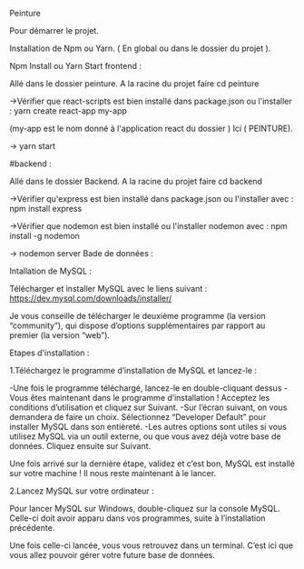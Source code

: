 Peinture

Pour démarrer le projet.

Installation de Npm ou Yarn. ( En global ou dans le dossier du projet ).

Npm Install ou Yarn Start
frontend :

Allé dans le dossier peinture. A la racine du projet faire cd peinture

->Vérifier que react-scripts est bien installé dans package.json ou l'installer : yarn create react-app my-app

(my-app est le nom donné à l'application react du dossier ) Ici ( PEINTURE).

-> yarn start

#backend :

Allé dans le dossier Backend. A la racine du projet faire cd backend

->Vérifier qu'express est bien installé dans package.json ou l'installer avec : npm install express

->Vérifier que nodemon est bien installé ou l'installer nodemon avec : npm install -g nodemon

-> nodemon server
Bade de données :

Intallation de MySQL :

Télécharger et installer MySQL avec le liens suivant : https://dev.mysql.com/downloads/installer/

Je vous conseille de télécharger le deuxième programme (la version “community”), qui dispose d’options supplémentaires par rapport au premier (la version “web”).

Etapes d'installation :

1.Téléchargez le programme d’installation de MySQL et lancez-le :

-Une fois le programme téléchargé, lancez-le en double-cliquant dessus -Vous êtes maintenant dans le programme d’installation ! Acceptez les conditions d’utilisation et cliquez sur Suivant. -Sur l’écran suivant, on vous demandera de faire un choix. Sélectionnez “Developer Default” pour installer MySQL dans son entièreté. -Les autres options sont utiles si vous utilisez MySQL via un outil externe, ou que vous avez déjà votre base de données. Cliquez ensuite sur Suivant.

Une fois arrivé sur la dernière étape, validez et c’est bon, MySQL est installé sur votre machine ! Il nous reste maintenant à le lancer.

2.Lancez MySQL sur votre ordinateur :

Pour lancer MySQL sur Windows, double-cliquez sur la console MySQL. Celle-ci doit avoir apparu dans vos programmes, suite à l’installation précédente.

Une fois celle-ci lancée, vous vous retrouvez dans un terminal. C’est ici que vous allez pouvoir gérer votre future base de données.
